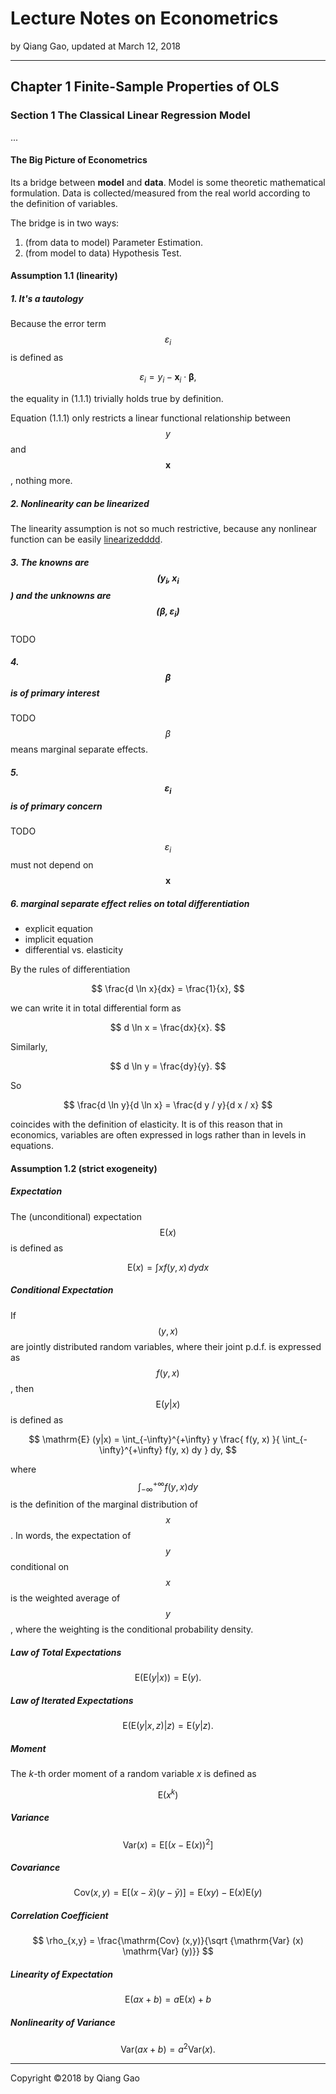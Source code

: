 # Lecture Notes on Econometrics

by Qiang Gao, updated at March 12, 2018

---

## Chapter 1 Finite-Sample Properties of OLS

### Section 1 The Classical Linear Regression Model

...

#### The Big Picture of Econometrics

Its a bridge between **model** and **data**. Model is some theoretic mathematical formulation. Data is collected/measured from the real world according to the definition of variables.

The bridge is in two ways:

1. (from data to model) Parameter Estimation.
2. (from model to data) Hypothesis Test.

#### Assumption 1.1 (linearity)

##### 1. It's a tautology

Because the error term $$ \varepsilon_i $$ is defined as

$$
\varepsilon_i = y_i - \mathbf{x}_i \cdot \boldsymbol\beta,
$$

the equality in (1.1.1) trivially holds true by definition.

Equation (1.1.1) only restricts a linear functional relationship between $$y$$ and $$ \mathbf{x} $$, nothing more.

##### 2. Nonlinearity can be linearized

The linearity assumption is not so much restrictive, because any nonlinear function can be easily 
[linearizedddd](../supplements/taylor-linearization.md).

##### 3. The knowns are $$( y_i, \mathbf{x}_i $$) and the unknowns are $$( \boldsymbol\beta, \varepsilon_i )$$

TODO

##### 4. $$ \boldsymbol\beta $$ is of primary interest

TODO
$$ \beta $$ means marginal separate effects.

##### 5. $$ \varepsilon_i $$ is of primary concern

TODO
$$\varepsilon_i$$ must not depend on $$ \mathbf{x} $$

##### 6. marginal separate effect relies on total differentiation

- explicit equation
- implicit equation
- differential vs. elasticity

By the rules of differentiation

$$
\frac{d \ln x}{dx} = \frac{1}{x},
$$

we can write it in total differential form as

$$
d \ln x = \frac{dx}{x}.
$$

Similarly,

$$
d \ln y = \frac{dy}{y}.
$$

So

$$
\frac{d \ln y}{d \ln x} = \frac{d y / y}{d x / x}
$$

coincides with the definition of elasticity. It is of this reason that
in economics, variables are often expressed in logs rather than in
levels in equations.

#### Assumption 1.2 (strict exogeneity)

##### Expectation

The (unconditional) expectation $$\mathrm{E}(x)$$ is defined as

$$
\mathrm{E}(x) = \int x f(y, x) \, dy dx
$$

##### Conditional Expectation

If $$(y, x)$$ are jointly distributed random variables, where their joint p.d.f. is expressed as $$f(y, x)$$, then $$\mathrm{E} (y | x)$$ is defined
as

$$
\mathrm{E} (y|x) = \int_{-\infty}^{+\infty} y \frac{ f(y, x) }{ \int_{-\infty}^{+\infty} f(y, x) dy } dy,
$$

where $$\int_{-\infty}^{+\infty} f(y, x) dy$$ is the definition of the marginal distribution of $$x$$. In words, the expectation of $$y$$ conditional on $$x$$ is the weighted average of $$y$$, where the weighting is the conditional probability density.

##### Law of Total Expectations

$$
\mathrm{E} ( \mathrm{E} (y | x) ) = \mathrm{E} (y).
$$

##### Law of Iterated Expectations

$$
\mathrm{E} ( \mathrm{E} (y | x, z) | z ) = \mathrm{E} (y | z).
$$

##### Moment

The $k$-th order moment of a random variable $x$ is defined as

$$
\mathrm{E}(x^k)
$$

##### Variance

$$
\mathrm{Var}(x) = \mathrm{E} [ (x - \mathrm{E} (x))^2 ]
$$

##### Covariance

$$
\mathrm{Cov} (x, y) = \mathrm{E} [ (x - \bar x )( y - \bar y) ] =
\mathrm{E} (xy) - \mathrm{E}(x) \mathrm{E} (y)
$$

##### Correlation Coefficient

$$
\rho_{x,y} = \frac{\mathrm{Cov} (x,y)}{\sqrt {\mathrm{Var} (x) \mathrm{Var} (y)}}
$$

##### Linearity of Expectation

$$
\mathrm{E} (ax + b) = a \mathrm{E} (x) + b
$$

##### Nonlinearity of Variance

$$
\mathrm{Var} (ax + b) = a^2 \mathrm{Var} (x).
$$

---

Copyright ©2018 by Qiang Gao